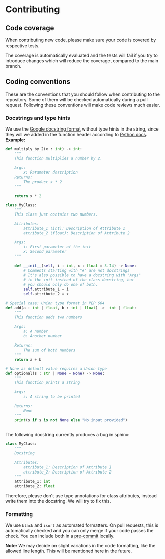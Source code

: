 # Contributing

## Code coverage

When contributing new code, please make sure your code is covered by respective tests.

The coverage is automatically evaluated and the tests will fail if you try to introduce changes which will reduce the coverage, compared to the main branch.

## Coding conventions

These are the conventions that you should follow when contributing to the repository. Some of them will be checked automatically during a pull request. Following these conventions will make code reviews much easier.

### Docstrings and type hints

We use the [Google docstring format](https://www.sphinx-doc.org/en/master/usage/extensions/example_google.html) without type hints in the string, since they will we added in the function header according to [Python docs](https://docs.python.org/3/library/typing.html). 
**Example:**

```python
def multiply_by_2(x : int) -> int:
    """
    This function multiplies a number by 2.
    
    Args:
        x: Parameter description
    Returns:
        The product x * 2
    """
    
    return x * 2

class MyClass:
    """
    This class just contains two numbers.

    Attributes:
        attribute_1 (int): Description of Attribute 1
        attribute_2 (float): Description of Attribute 2

    Args:
        i: First parameter of the init
        x: Second parameter
    """
    
    def __init__(self, i : int, x : float = 3.14) -> None:
        # Comments starting with "#" are not docstrings
        # It's also possible to have a docstring with "Args"
        # in the init instead of the class docstring, but 
        # you should only do one of both.
        self.attribute_1 = i
        self.attribute_2 = x

# Special case: Union type format in PEP 604
def add(a : int | float, b : int | float) ->  int | float:
    """
    This function adds two numbers
    
    Args:
        a: A number
        b: Another number
    
    Returns:
        The sum of both numbers
    """
    return a + b

# None as default value requires a Union type
def optional(s : str | None = None) -> None:
    """
    This function prints a string

    Args:
        s: A string to be printed
    
    Returns:
        None
    """
    print(s if s is not None else "No input provided")
    
```

The following docstring currently produces a bug in sphinx:

```python
class MyClass:
    """
    Docstring
 
    Attributes:
        attribute_1: Description of Attribute 1
        attribute_2: Description of Attribute 2
    """
    attribute_1: int
    attribute_2: float
```
Therefore, please don't use type annotations for class attributes, instead write them into the docstring. We will try to fix this.

### Formatting

We use `black` and `isort` as automated formatters. On pull requests, this is automatically checked and you can only merge if your code passes the check. You can include both in a [pre-commit](https://pre-commit.com/) locally.

**Note:** We may decide on slight variations in the code formatting, like the allowed line length. This will be mentioned here in the future.
